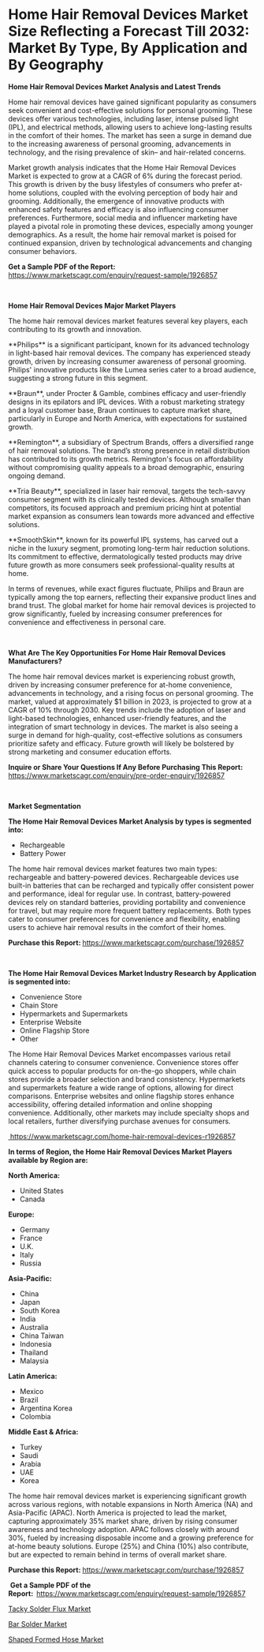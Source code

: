 <p><h1>Home Hair Removal Devices Market Size Reflecting a Forecast Till 2032: Market By Type, By Application and By Geography</h1></p><p><strong>Home Hair Removal Devices Market Analysis and Latest Trends</strong></p>
<p><p>Home hair removal devices have gained significant popularity as consumers seek convenient and cost-effective solutions for personal grooming. These devices offer various technologies, including laser, intense pulsed light (IPL), and electrical methods, allowing users to achieve long-lasting results in the comfort of their homes. The market has seen a surge in demand due to the increasing awareness of personal grooming, advancements in technology, and the rising prevalence of skin– and hair-related concerns.</p><p>Market growth analysis indicates that the Home Hair Removal Devices Market is expected to grow at a CAGR of 6% during the forecast period. This growth is driven by the busy lifestyles of consumers who prefer at-home solutions, coupled with the evolving perception of body hair and grooming. Additionally, the emergence of innovative products with enhanced safety features and efficacy is also influencing consumer preferences. Furthermore, social media and influencer marketing have played a pivotal role in promoting these devices, especially among younger demographics. As a result, the home hair removal market is poised for continued expansion, driven by technological advancements and changing consumer behaviors.</p></p>
<p><strong>Get a Sample PDF of the Report:&nbsp;</strong> <a href="https://www.marketscagr.com/enquiry/request-sample/1926857?utm_campaign=2113&utm_medium=2&utm_source=Github&utm_content=ia&utm_term=28032025&utm_id=home-hair-removal-devices">https://www.marketscagr.com/enquiry/request-sample/1926857</a></p>
<p>&nbsp;</p>
<p><strong>Home Hair Removal Devices Major Market Players</strong></p>
<p><p>The home hair removal devices market features several key players, each contributing to its growth and innovation. </p><p>**Philips** is a significant participant, known for its advanced technology in light-based hair removal devices. The company has experienced steady growth, driven by increasing consumer awareness of personal grooming. Philips' innovative products like the Lumea series cater to a broad audience, suggesting a strong future in this segment.</p><p>**Braun**, under Procter & Gamble, combines efficacy and user-friendly designs in its epilators and IPL devices. With a robust marketing strategy and a loyal customer base, Braun continues to capture market share, particularly in Europe and North America, with expectations for sustained growth.</p><p>**Remington**, a subsidiary of Spectrum Brands, offers a diversified range of hair removal solutions. The brand’s strong presence in retail distribution has contributed to its growth metrics. Remington's focus on affordability without compromising quality appeals to a broad demographic, ensuring ongoing demand.</p><p>**Tria Beauty**, specialized in laser hair removal, targets the tech-savvy consumer segment with its clinically tested devices. Although smaller than competitors, its focused approach and premium pricing hint at potential market expansion as consumers lean towards more advanced and effective solutions.</p><p>**SmoothSkin**, known for its powerful IPL systems, has carved out a niche in the luxury segment, promoting long-term hair reduction solutions. Its commitment to effective, dermatologically tested products may drive future growth as more consumers seek professional-quality results at home.</p><p>In terms of revenues, while exact figures fluctuate, Philips and Braun are typically among the top earners, reflecting their expansive product lines and brand trust. The global market for home hair removal devices is projected to grow significantly, fueled by increasing consumer preferences for convenience and effectiveness in personal care.</p></p>
<p>&nbsp;</p>
<p><strong>What Are The Key Opportunities For Home Hair Removal Devices Manufacturers?</strong></p>
<p><p>The home hair removal devices market is experiencing robust growth, driven by increasing consumer preference for at-home convenience, advancements in technology, and a rising focus on personal grooming. The market, valued at approximately $1 billion in 2023, is projected to grow at a CAGR of 10% through 2030. Key trends include the adoption of laser and light-based technologies, enhanced user-friendly features, and the integration of smart technology in devices. The market is also seeing a surge in demand for high-quality, cost-effective solutions as consumers prioritize safety and efficacy. Future growth will likely be bolstered by strong marketing and consumer education efforts.</p></p>
<p><strong>Inquire or Share Your Questions If Any Before Purchasing This Report:</strong> <a href="https://www.marketscagr.com/enquiry/pre-order-enquiry/1926857?utm_campaign=2113&utm_medium=2&utm_source=Github&utm_content=ia&utm_term=28032025&utm_id=home-hair-removal-devices">https://www.marketscagr.com/enquiry/pre-order-enquiry/1926857</a></p>
<p>&nbsp;</p>
<p><strong>Market Segmentation</strong></p>
<p><strong>The Home Hair Removal Devices Market Analysis by types is segmented into:</strong></p>
<p><ul><li>Rechargeable</li><li>Battery Power</li></ul></p>
<p><p>The home hair removal devices market features two main types: rechargeable and battery-powered devices. Rechargeable devices use built-in batteries that can be recharged and typically offer consistent power and performance, ideal for regular use. In contrast, battery-powered devices rely on standard batteries, providing portability and convenience for travel, but may require more frequent battery replacements. Both types cater to consumer preferences for convenience and flexibility, enabling users to achieve hair removal results in the comfort of their homes.</p></p>
<p><strong>Purchase this Report:&nbsp;</strong><a href="https://www.marketscagr.com/purchase/1926857?utm_campaign=2113&utm_medium=2&utm_source=Github&utm_content=ia&utm_term=28032025&utm_id=home-hair-removal-devices">https://www.marketscagr.com/purchase/1926857</a></p>
<p>&nbsp;</p>
<p><strong>The Home Hair Removal Devices Market Industry Research by Application is segmented into:</strong></p>
<p><ul><li>Convenience Store</li><li>Chain Store</li><li>Hypermarkets and Supermarkets</li><li>Enterprise Website</li><li>Online Flagship Store</li><li>Other</li></ul></p>
<p><p>The Home Hair Removal Devices Market encompasses various retail channels catering to consumer convenience. Convenience stores offer quick access to popular products for on-the-go shoppers, while chain stores provide a broader selection and brand consistency. Hypermarkets and supermarkets feature a wide range of options, allowing for direct comparisons. Enterprise websites and online flagship stores enhance accessibility, offering detailed information and online shopping convenience. Additionally, other markets may include specialty shops and local retailers, further diversifying purchase avenues for consumers.</p></p>
<p><a href="https://www.marketscagr.com/home-hair-removal-devices-r1926857?utm_campaign=2113&utm_medium=2&utm_source=Github&utm_content=ia&utm_term=28032025&utm_id=home-hair-removal-devices">&nbsp;https://www.marketscagr.com/home-hair-removal-devices-r1926857</a></p>
<p><strong>In terms of Region, the Home Hair Removal Devices Market Players available by Region are:</strong></p>
<p>
    <p> <strong> North America: </strong>
        <ul>
            <li>United States</li>
            <li>Canada</li>
        </ul>
        </p> 
    <p> <strong> Europe: </strong>
        <ul>
            <li>Germany</li>
            <li>France</li>
            <li>U.K.</li>
            <li>Italy</li>
            <li>Russia</li>
        </ul>
        </p> 
    <p> <strong> Asia-Pacific: </strong>
        <ul>
            <li>China</li>
            <li>Japan</li>
            <li>South Korea</li>
            <li>India</li>
            <li>Australia</li>
            <li>China Taiwan</li>
            <li>Indonesia</li>
            <li>Thailand</li>
            <li>Malaysia</li>
        </ul>
        </p> 
    <p> <strong> Latin America: </strong>
        <ul>
            <li>Mexico</li>
            <li>Brazil</li>
            <li>Argentina Korea</li>
            <li>Colombia</li>
        </ul>
        </p> 
    <p> <strong> Middle East & Africa: </strong>
        <ul>
            <li>Turkey</li>
            <li>Saudi</li>
            <li>Arabia</li>
            <li>UAE</li>
            <li>Korea</li>
        </ul>
    </p>
    </p>
<p><p>The home hair removal devices market is experiencing significant growth across various regions, with notable expansions in North America (NA) and Asia-Pacific (APAC). North America is projected to lead the market, capturing approximately 35% market share, driven by rising consumer awareness and technology adoption. APAC follows closely with around 30%, fueled by increasing disposable income and a growing preference for at-home beauty solutions. Europe (25%) and China (10%) also contribute, but are expected to remain behind in terms of overall market share.</p></p>
<p><strong>Purchase this Report: </strong><a href="https://www.marketscagr.com/purchase/1926857?utm_campaign=2113&utm_medium=2&utm_source=Github&utm_content=ia&utm_term=28032025&utm_id=home-hair-removal-devices">https://www.marketscagr.com/purchase/1926857</a></p>
<p>&nbsp;<strong>Get a Sample PDF of the Report:&nbsp;&nbsp;</strong><a href="https://www.marketscagr.com/enquiry/request-sample/1926857?utm_campaign=2113&utm_medium=2&utm_source=Github&utm_content=ia&utm_term=28032025&utm_id=home-hair-removal-devices">https://www.marketscagr.com/enquiry/request-sample/1926857</a></p>
<p><strong></strong></p>
<p><p><a href="https://github.com/krookplier6h/Market-Research-Report-List-1/blob/main/tacky-solder-flux-market.md?utm_campaign=2113&utm_medium=2&utm_source=Github&utm_content=ia&utm_term=28032025&utm_id=home-hair-removal-devices">Tacky Solder Flux Market</a></p><p><a href="https://github.com/dringals/Market-Research-Report-List-6/blob/main/bar-solder-market.md?utm_campaign=2113&utm_medium=2&utm_source=Github&utm_content=ia&utm_term=28032025&utm_id=home-hair-removal-devices">Bar Solder Market</a></p><p><a href="https://github.com/mharielmesa/Market-Research-Report-List-5/blob/main/shaped-formed-hose-market.md?utm_campaign=2113&utm_medium=2&utm_source=Github&utm_content=ia&utm_term=28032025&utm_id=home-hair-removal-devices">Shaped Formed Hose Market</a></p></p>